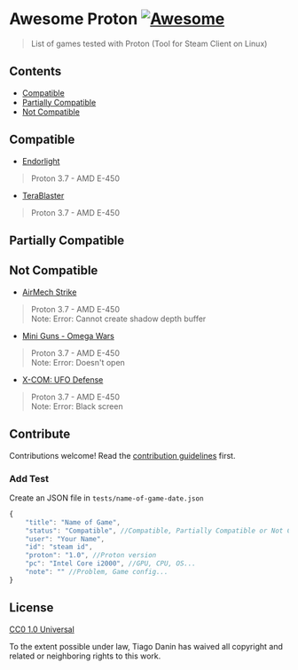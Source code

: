 # Awesome Proton [![Awesome](https://cdn.rawgit.com/sindresorhus/awesome/d7305f38d29fed78fa85652e3a63e154dd8e8829/media/badge.svg)](https://github.com/sindresorhus/awesome)

> List of games tested with Proton (Tool for Steam Client on Linux)

## Contents

- [Compatible](#compatible)
- [Partially Compatible](#partially-compatible)
- [Not Compatible](#not-compatible)

## Compatible
- [Endorlight](https://store.steampowered.com/app/428430)
> Proton 3.7 - AMD E-450</br> 
- [TeraBlaster](https://store.steampowered.com/app/384150)
> Proton 3.7 - AMD E-450</br> 

## Partially Compatible

## Not Compatible
- [AirMech Strike](https://store.steampowered.com/app/206500)
> Proton 3.7 - AMD E-450</br> Note: Error: Cannot create shadow depth buffer</br>
- [Mini Guns - Omega Wars](https://store.steampowered.com/app/649900)
> Proton 3.7 - AMD E-450</br> Note: Error: Doesn&#39;t open</br>
- [X-COM: UFO Defense](https://store.steampowered.com/app/7760)
> Proton 3.7 - AMD E-450</br> Note: Error: Black screen</br>

## Contribute

Contributions welcome! Read the [contribution guidelines](contributing.md) first.

### Add Test

Create an JSON file in `tests/name-of-game-date.json`

```javascript
{
	"title": "Name of Game",
	"status": "Compatible", //Compatible, Partially Compatible or Not Compatible
	"user": "Your Name",
	"id": "steam id",
	"proton": "1.0", //Proton version
	"pc": "Intel Core i2000", //GPU, CPU, OS...
	"note": "" //Problem, Game config...
}
```

## License

[CC0 1.0 Universal](LICENSE)

To the extent possible under law, Tiago Danin has waived all copyright and
related or neighboring rights to this work.
